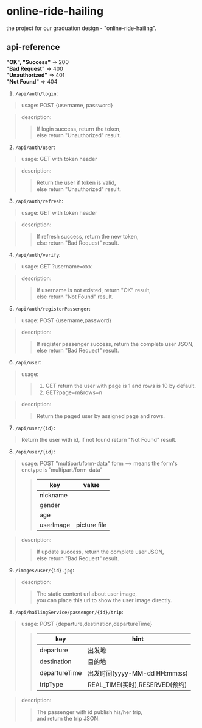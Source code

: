 # online-ride-hailing
the project for our graduation design - "online-ride-hailing".

## api-reference
**"OK", "Success"** => 200  
**"Bad Request"** => 400  
**"Unauthorized"** => 401  
**"Not Found"** => 404  
1. `/api/auth/login`:  
>usage: POST {username, password}  

>description:  
>>If login success, return the token,  
>>else return "Unauthorized" result.  
2. `/api/auth/user`:  
>usage: GET with token header  

>description:  
>>Return the user if token is valid,  
>>else return "Unauthorized" result.        
3. `/api/auth/refresh`:  
>usage: GET with token header  

>description:  
>>If refresh success, return the new token,  
>>else return "Bad Request" result.  
4. `/api/auth/verify`:  
>usage: GET ?username=xxx  

>description:  
>>If username is not existed, return "OK" result,  
>>else return "Not Found" result.  
5. `/api/auth/registerPassenger`:  
>usage: POST {username,password}  

>description:  
>>If register passenger success, return the complete user JSON,  
>>else return "Bad Request" result.  
6. `/api/user`:  
>usage:
>>1. GET return the user with page is 1 and rows is 10 by default.
>>2. GET?page=m&rows=n  

>description:  
>> Return the paged user by assigned page and rows.  
7. `/api/user/{id}`:  
>Return the user with id, if not found return "Not Found" result.  
8. `/api/user/{id}`:  
>usage: POST "multipart/form-data" form ==> means the form's enctype is 'multipart/form-data'
>>key|value
>>------ | ------ 
>>nickname|
>>gender|
>>age|
>>userImage|picture file

>description:  
>>If update success, return the complete user JSON,  
>>else return "Bad Request" result.  
9. `/images/user/{id}.jpg`:  
>description:  
>>The static content url about user image,  
>>you can place this url to show the user image directly.  
8. `/api/hailingService/passenger/{id}/trip`:  
>usage: POST {departure,destination,departureTime}  
>>key|hint
>>------ | ------ 
>>departure|出发地
>>destination|目的地
>>departureTime|出发时间(yyyy-MM-dd HH:mm:ss)
>>tripType|REAL_TIME(实时),RESERVED(预约)  

>description:  
>>The passenger with id publish his/her trip,  
>>and return the trip JSON.  
